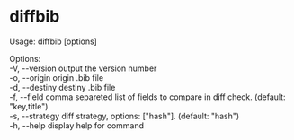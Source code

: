 # diffbib

Usage: diffbib [options]  
  
Options:  
  -V, --version              output the version number  
  -o, --origin <origin>      origin .bib file  
  -d, --destiny <destiny>    destiny .bib file  
  -f, --field <field>        comma separeted list of fields to compare in diff check. (default: "key,title")  
  -s, --strategy <strategy>  diff strategy, options: ["hash"]. (default: "hash")  
  -h, --help                 display help for command  

